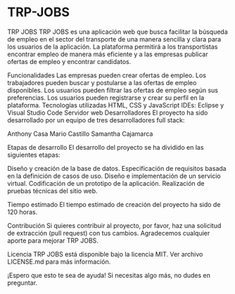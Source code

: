 # TRP-JOBS
TRP JOBS
TRP JOBS es una aplicación web que busca facilitar la búsqueda de empleo en el sector del transporte de una manera sencilla y clara para los usuarios de la aplicación. La plataforma permitirá a los transportistas encontrar empleo de manera más eficiente y a las empresas publicar ofertas de empleo y encontrar candidatos.

Funcionalidades
Las empresas pueden crear ofertas de empleo.
Los trabajadores pueden buscar y postularse a las ofertas de empleo disponibles.
Los usuarios pueden filtrar las ofertas de empleo según sus preferencias.
Los usuarios pueden registrarse y crear su perfil en la plataforma.
Tecnologías utilizadas
HTML, CSS y JavaScript
IDEs: Eclipse y Visual Studio Code
Servidor web
Desarrolladores
El proyecto ha sido desarrollado por un equipo de tres desarrolladores full stack:

Anthony Casa
Mario Castillo
Samantha Cajamarca

Etapas de desarrollo
El desarrollo del proyecto se ha dividido en las siguientes etapas:

Diseño y creación de la base de datos.
Especificación de requisitos basada en la definición de casos de uso.
Diseño e implementación de un servicio virtual.
Codificación de un prototipo de la aplicación.
Realización de pruebas técnicas del sitio web.

Tiempo estimado
El tiempo estimado de creación del proyecto ha sido de 120 horas.

Contribución
Si quieres contribuir al proyecto, por favor, haz una solicitud de extracción (pull request) con tus cambios. Agradecemos cualquier aporte para mejorar TRP JOBS.

Licencia
TRP JOBS está disponible bajo la licencia MIT. Ver archivo LICENSE.md para más información.

¡Espero que esto te sea de ayuda! Si necesitas algo más, no dudes en preguntar.

